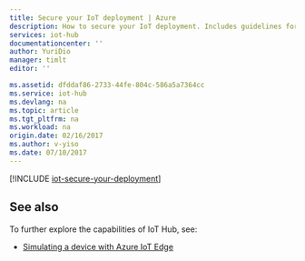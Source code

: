 ```yaml
---
title: Secure your IoT deployment | Azure
description: How to secure your IoT deployment. Includes guidelines for securing device provisioning, connections, and access to the IoT Hub service
services: iot-hub
documentationcenter: ''
author: YuriDio
manager: timlt
editor: ''

ms.assetid: dfddaf86-2733-44fe-804c-586a5a7364cc
ms.service: iot-hub
ms.devlang: na
ms.topic: article
ms.tgt_pltfrm: na
ms.workload: na
origin.date: 02/16/2017
ms.author: v-yiso
ms.date: 07/10/2017
---
```


[!INCLUDE [iot-secure-your-deployment](../../includes/iot-secure-your-deployment.md)]

## See also

To further explore the capabilities of IoT Hub, see:

* [Simulating a device with Azure IoT Edge][lnk-iotedge]

[lnk-iotedge]: iot-hub-linux-iot-edge-simulated-device.md
